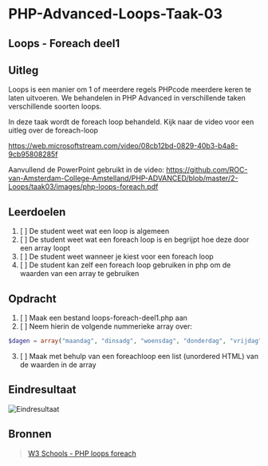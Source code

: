 # PHP-Advanced-Loops-Taak-03


## Loops - Foreach deel1


## Uitleg

Loops is een manier om 1 of meerdere regels PHPcode meerdere keren te laten uitvoeren. We behandelen in PHP Advanced in verschillende taken verschillende soorten loops. 

In deze taak wordt de foreach loop behandeld. Kijk naar de video voor een uitleg over de foreach-loop

https://web.microsoftstream.com/video/08cb12bd-0829-40b3-b4a8-9cb95808285f

Aanvullend de PowerPoint gebruikt in de video:
https://github.com/ROC-van-Amsterdam-College-Amstelland/PHP-ADVANCED/blob/master/2-Loops/taak03/images/php-loops-foreach.pdf

## Leerdoelen

1. [ ] De student weet wat een loop is algemeen
2. [ ] De student weet wat een foreach loop is en begrijpt hoe deze door een array loopt
3. [ ] De student weet wanneer je kiest voor een foreach loop
4. [ ] De student kan zelf een foreach loop gebruiken in php om de waarden van een array te gebruiken


## Opdracht

1. [ ] Maak een bestand loops-foreach-deel1.php aan
2. [ ] Neem hierin de volgende nummerieke array over:

```php
$dagen = array("maandag", "dinsadg", "woensdag", "donderdag", "vrijdag", "zaterdag", "zondag");

```
3. [ ] Maak met behulp van een foreachloop een list (unordered HTML) van de waarden in de array


## Eindresultaat

![Eindresultaat](https://github.com/ROC-van-Amsterdam-College-Amstelland/PHP-ADVANCED/blob/master/2-Loops/taak03/images/resultaat.png)

## Bronnen
> [W3 Schools - PHP loops foreach](https://www.w3schools.com/php/php_looping_foreach.asp)




<!--- ------------ DIT COMMENTAAR LATEN STAAN AUB ------------
------------------ ------------------------------ ------------
------------------ eagle ref:57841752
------------------ ------------------------------ ------------
------------------ DIT COMMENTAAR LATEN STAAN AUB -------- -->